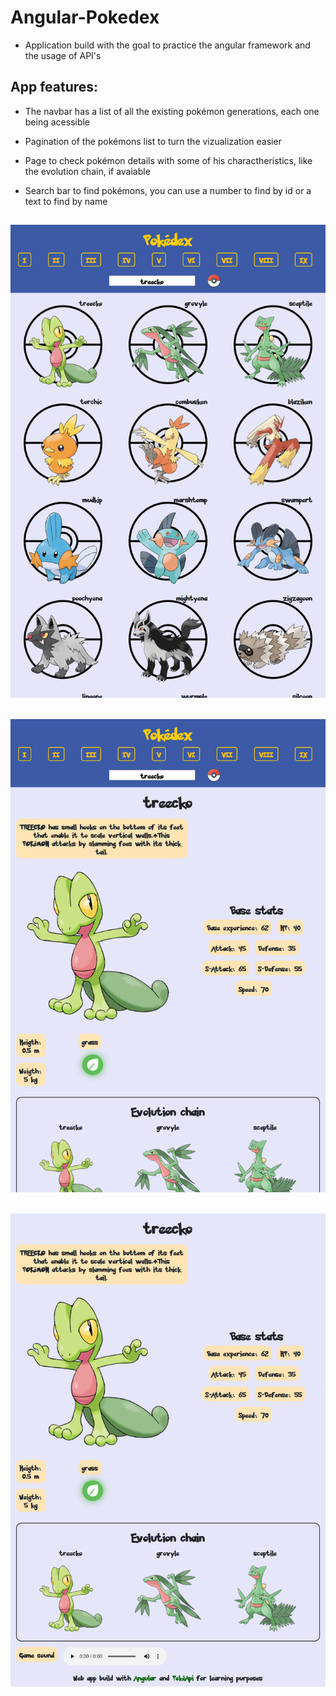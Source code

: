 # Angular-Pokedex
* Application build with the goal to practice the angular framework and the usage of API's

## App features:

* The navbar has a list of all the existing pokémon generations, each one being acessible

* Pagination of the pokémons list to turn the vizualization easier

* Page to check pokémon details with some of his charactheristics, like the evolution chain, if avaiable

* Search bar to find pokémons, you can use a  number to find by id or a text to find by name

![sc1](https://raw.githubusercontent.com/Anderson-Brendon/angular-pokedex/refs/heads/master/screenshots/sc-1.png)
---
![sc2](https://raw.githubusercontent.com/Anderson-Brendon/angular-pokedex/refs/heads/master/screenshots/sc-3.png)
---
![sc3](https://raw.githubusercontent.com/Anderson-Brendon/angular-pokedex/refs/heads/master/screenshots/sc-2.png)
---

